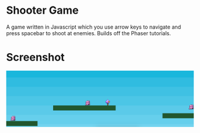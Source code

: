 # Shooter Game
A game written in Javascript which you use arrow keys to navigate and press spacebar to shoot at enemies. Builds off the Phaser tutorials.

# Screenshot
![alt text](screenshot.png)
